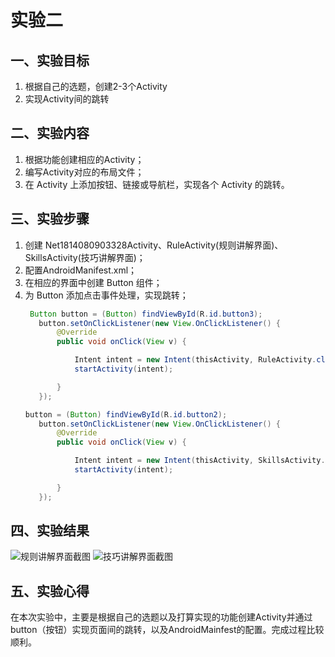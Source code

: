 # 实验二 
  ## 一、实验目标 
  1. 根据自己的选题，创建2-3个Activity 
  2. 实现Activity间的跳转 

   ## 二、实验内容 
  1. 根据功能创建相应的Activity； 
  2. 编写Activity对应的布局文件； 
  3. 在 Activity 上添加按钮、链接或导航栏，实现各个 Activity 的跳转。

   ## 三、实验步骤 
  1. 创建 Net1814080903328Activity、RuleActivity(规则讲解界面)、SkillsActivity(技巧讲解界面)；
  2. 配置AndroidManifest.xml；
  3. 在相应的界面中创建 Button 组件；
  4. 为 Button 添加点击事件处理，实现跳转；
     ```java
      Button button = (Button) findViewById(R.id.button3);
        button.setOnClickListener(new View.OnClickListener() {
            @Override
            public void onClick(View v) {

                Intent intent = new Intent(thisActivity, RuleActivity.class);
                startActivity(intent);

            }
        });
     ```
     ```java
     button = (Button) findViewById(R.id.button2);
        button.setOnClickListener(new View.OnClickListener() {
            @Override
            public void onClick(View v) {

                Intent intent = new Intent(thisActivity, SkillsActivity.class);
                startActivity(intent);

            }
        });
     ```
   ## 四、实验结果 
  ![规则讲解界面截图](https://raw.githubusercontent.com/Garfield-zheng/android-labs-2020/master/students/net1814080903328/RuleInterface.PNG) 
  ![技巧讲解界面截图](https://raw.githubusercontent.com/Garfield-zheng/android-labs-2020/master/students/net1814080903328/SkillsInterface.PNG)

   ## 五、实验心得 
   在本次实验中，主要是根据自己的选题以及打算实现的功能创建Activity并通过button（按钮）实现页面间的跳转，以及AndroidMainfest的配置。完成过程比较顺利。
